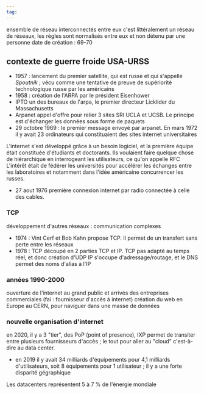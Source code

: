 ```yaml
---
tag:
---
```

ensemble de réseau interconnectés entre eux c'est littéralement un réseau de réseaux, les règles sont normalisés entre eux et non détenu par une personne
date de création : 69-70
## contexte de guerre froide USA-URSS
- 1957 : lancement du premier satellite, qui est russe et qui s'appelle *Spoutnik* ; vécu comme une tentative de preuve de supériorité technologique russe par les américains
- 1958 : création de l'ARPA par le président Eisenhower
- IPTO un des bureaux de l'arpa, le premier directeur Licklider du Massachusetts
- Arpanet appel d'offre pour relier 3 sites SRI UCLA et UCSB. Le principe est d'échanger les données sous forme de paquets
- 29 octobre 1969 : le premier message envoyé par arpanet. En mars 1972 il y avait 23 ordinateurs qui constituaient des sites internet universitaires

L'internet s'est développé grâce à un besoin logiciel, et la première équipe était constituée d'étudiants et doctorants. Ils voulaient faire quelque chose de hiérarchique en interrogeant les utilisateurs, ce qu'on appelle RFC
L'intérêt était de fédérer les universités pour accélérer les échanges entre les laboratoires et notamment dans l'idée américaine concurrencer les russes.
- 27 aout 1976 première connexion internet par radio connectée à celle des cables.
### TCP
développement d'autres réseaux : communication complexes
- 1974 : Vint Cerf et Bob Kahn propose TCP. Il permet de un transfert sans perte entre les réseaux
- 1978 : TCP découpé en 2 parties TCP et IP. TCP pas adapté au temps réel, et donc création d'UDP 
IP s'occupe d'adressage/routage, et le DNS permet des noms d'alias à l'IP
### années 1990-2000
ouverture de l'internet au grand public et arrivés des entreprises commerciales (fai : fournisseur d'accès à internet)
création du web en Europe au CERN, pour naviguer dans une masse de données
### nouvelle organisation d'internet
en 2020, il y a 3 "tier", des PoP (point of presence), IXP permet de transiter entre plusieurs fournisseurs d'accès ; le tout pour aller au "cloud" c'est-à-dire au data center.
- en 2019 il y avait 34 milliards d'équipements pour 4,1 milliards d'utilisateurs, soit 8 équipements pour 1 utilisateur ; il y a une forte disparité gégraphique

Les datacenters représentent 5 à 7 % de l'énergie mondiale